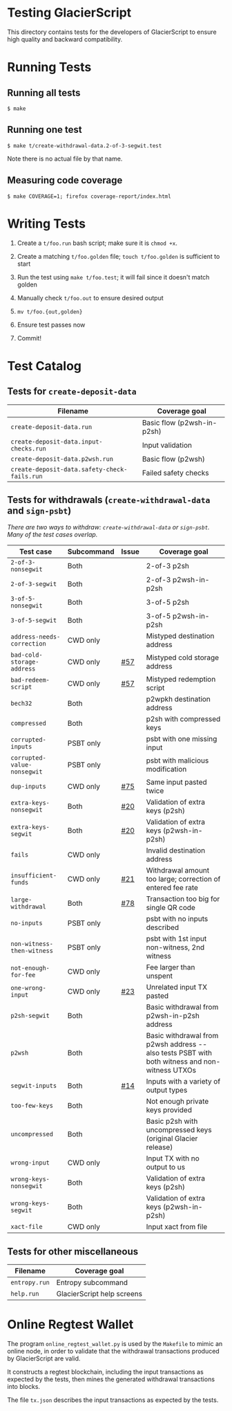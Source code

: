 # Testing GlacierScript

This directory contains tests for the developers of GlacierScript to
ensure high quality and backward compatibility.

# Running Tests

## Running all tests
```
$ make
```

## Running one test
```
$ make t/create-withdrawal-data.2-of-3-segwit.test
```
Note there is no actual file by that name.

## Measuring code coverage
```
$ make COVERAGE=1; firefox coverage-report/index.html
```

# Writing Tests

1. Create a `t/foo.run` bash script; make sure it is `chmod +x`.

2. Create a matching `t/foo.golden` file; `touch t/foo.golden` is
   sufficient to start

3. Run the test using `make t/foo.test`; it will fail since it doesn't
   match golden

4. Manually check `t/foo.out` to ensure desired output

5. `mv t/foo.{out,golden}`

6. Ensure test passes now

7. Commit!


# Test Catalog

## Tests for `create-deposit-data`

| Filename | Coverage goal |
| -------- | ------------- |
| `create-deposit-data.run` | Basic flow (p2wsh-in-p2sh) |
| `create-deposit-data.input-checks.run` | Input validation |
| `create-deposit-data.p2wsh.run` | Basic flow (p2wsh) |
| `create-deposit-data.safety-check-fails.run` | Failed safety checks |

## Tests for withdrawals (`create-withdrawal-data` and `sign-psbt`)

*There are two ways to withdraw: `create-withdrawal-data` or
`sign-psbt`. Many of the test cases overlap.*

| Test case                  | Subcommand | Issue | Coverage goal |
| -------------------------- | ---------- | ----- | ------------- |
| `2-of-3-nonsegwit`         | Both     | | 2-of-3 p2sh |
| `2-of-3-segwit`            | Both     | | 2-of-3 p2wsh-in-p2sh |
| `3-of-5-nonsegwit`         | Both     | | 3-of-5 p2sh |
| `3-of-5-segwit`            | Both     | | 3-of-5 p2wsh-in-p2sh |
| `address-needs-correction` | CWD only | | Mistyped destination address |
| `bad-cold-storage-address` | CWD only | [#57](https://github.com/GlacierProtocol/GlacierProtocol/issues/57)| Mistyped cold storage address |
| `bad-redeem-script`        | CWD only | [#57](https://github.com/GlacierProtocol/GlacierProtocol/issues/57)| Mistyped redemption script |
| `bech32`                   | Both     | | p2wpkh destination address |
| `compressed`               | Both     | | p2sh with compressed keys |
| `corrupted-inputs`         | PSBT only| | psbt with one missing input |
| `corrupted-value-nonsegwit`| PSBT only| | psbt with malicious modification |
| `dup-inputs`               | CWD only | [#75](https://github.com/GlacierProtocol/GlacierProtocol/issues/75) | Same input pasted twice |
| `extra-keys-nonsegwit`     | Both     | [#20](https://github.com/GlacierProtocol/GlacierProtocol/issues/20)| Validation of extra keys (p2sh) |
| `extra-keys-segwit`        | Both     | [#20](https://github.com/GlacierProtocol/GlacierProtocol/issues/20)| Validation of extra keys (p2wsh-in-p2sh) |
| `fails`                    | CWD only | | Invalid destination address |
| `insufficient-funds`       | CWD only | [#21](https://github.com/GlacierProtocol/GlacierProtocol/issues/21)| Withdrawal amount too large; correction of entered fee rate |
| `large-withdrawal`         | Both     | [#78](https://github.com/GlacierProtocol/GlacierProtocol/issues/78)| Transaction too big for single QR code |
| `no-inputs`                | PSBT only| | psbt with no inputs described |
| `non-witness-then-witness` | PSBT only| | psbt with 1st input non-witness, 2nd witness |
| `not-enough-for-fee`       | CWD only | | Fee larger than unspent |
| `one-wrong-input`          | CWD only | [#23](https://github.com/GlacierProtocol/GlacierProtocol/issues/23)| Unrelated input TX pasted |
| `p2sh-segwit`              | Both     | | Basic withdrawal from p2wsh-in-p2sh address |
| `p2wsh`                    | Both     | | Basic withdrawal from p2wsh address -- also tests PSBT with both witness and non-witness UTXOs |
| `segwit-inputs`            | Both     | [#14](https://github.com/GlacierProtocol/GlacierProtocol/issues/14)| Inputs with a variety of output types |
| `too-few-keys`             | Both     | | Not enough private keys provided |
| `uncompressed`             | Both     | | Basic p2sh with uncompressed keys (original Glacier release) |
| `wrong-input`              | CWD only | | Input TX with no output to us |
| `wrong-keys-nonsegwit`     | Both     | | Validation of extra keys (p2sh) |
| `wrong-keys-segwit`        | Both     | | Validation of extra keys (p2wsh-in-p2sh) |
| `xact-file`                | CWD only | | Input xact from file |

## Tests for other miscellaneous

| Filename | Coverage goal |
| -------- | ------------- |
| `entropy.run` | Entropy subcommand |
| `help.run` | GlacierScript help screens |


# Online Regtest Wallet

The program `online_regtest_wallet.py` is used by the `Makefile` to
mimic an online node, in order to validate that the withdrawal
transactions produced by GlacierScript are valid.

It constructs a regtest blockchain, including the input transactions
as expected by the tests, then mines the generated withdrawal
transactions into blocks.

The file `tx.json` describes the input transactions as expected by the
tests.
